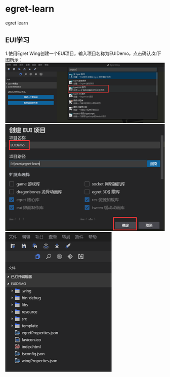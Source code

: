 # egret-learn
egret learn

## EUI学习
1.使用Egret Wing创建一个EUI项目，输入项目名称为EUIDemo，点击确认.如下图所示：
![创建EUI项目 1](images/eui-learn-1.png)
![创建EUI项目 2](images/eui-learn-2.png)
![创建EUI项目 3](images/eui-learn-3.png)